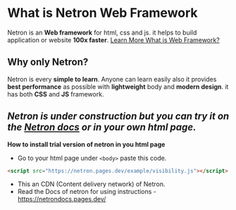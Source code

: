 # What is Netron Web Framework
Netron is an **Web framework** for html, css and js. it helps to build application or website **100x faster**. [Learn More What is Web Framework?]( https://en.wikipedia.org/wiki/Web_framework#:~:text=A%20web%20framework%20(WF)%20or%20web%20application%20framework%20(WAF)%20is%20a%20software%20framework%20that%20is%20designed%20to%20support%20the%20development%20of%20web%20applications%20including%20web%20services%2C%20web%20resources%2C%20and%20web%20APIs.) 

## Why only Netron? 
Netron is every **simple to learn**. Anyone can learn easily also it provides **best performance** as possible with **lightweight** body and **modern design**. it has both **CSS** and **JS** framework. 

## _Netron is under construction but you can try it on the [Netron docs](https://netrondocs.pages.dev/) or in your own html page._

**How to install trial version of netron in you html page**
- Go to your html page under `<body>` paste this code.
```html
<script src="https://netron.pages.dev/example/visibility.js"></script>
```
- This an CDN (Content delivery network) of Netron.
- Read the Docs of netron for using instructions - https://netrondocs.pages.dev/
